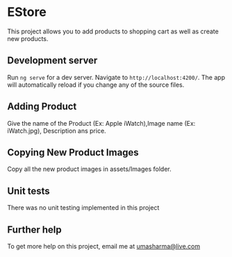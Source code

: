 # EStore

This project allows you to add products to shopping cart as well as create new products.
## Development server

Run `ng serve` for a dev server. Navigate to `http://localhost:4200/`. The app will automatically reload if you change any of the source files.

## Adding Product

Give the name of the Product (Ex: Apple iWatch),Image name (Ex: iWatch.jpg), Description ans price.

## Copying New Product Images

Copy all the new product images in assets/Images folder.
 ## Unit tests

There was no unit testing implemented in this project

## Further help

To get more help on this project, email me at umasharma@live.com